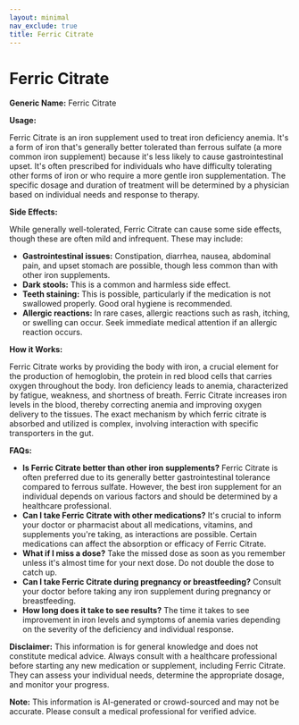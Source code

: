 ```yaml
---
layout: minimal
nav_exclude: true
title: Ferric Citrate
---
```


# Ferric Citrate

**Generic Name:** Ferric Citrate

**Usage:**

Ferric Citrate is an iron supplement used to treat iron deficiency anemia.  It's a form of iron that's generally better tolerated than ferrous sulfate (a more common iron supplement) because it's less likely to cause gastrointestinal upset.  It's often prescribed for individuals who have difficulty tolerating other forms of iron or who require a more gentle iron supplementation.  The specific dosage and duration of treatment will be determined by a physician based on individual needs and response to therapy.

**Side Effects:**

While generally well-tolerated, Ferric Citrate can cause some side effects, though these are often mild and infrequent.  These may include:

* **Gastrointestinal issues:** Constipation, diarrhea, nausea, abdominal pain, and upset stomach are possible, though less common than with other iron supplements.
* **Dark stools:** This is a common and harmless side effect.
* **Teeth staining:**  This is possible, particularly if the medication is not swallowed properly.  Good oral hygiene is recommended.
* **Allergic reactions:** In rare cases, allergic reactions such as rash, itching, or swelling can occur.  Seek immediate medical attention if an allergic reaction occurs.


**How it Works:**

Ferric Citrate works by providing the body with iron, a crucial element for the production of hemoglobin, the protein in red blood cells that carries oxygen throughout the body.  Iron deficiency leads to anemia, characterized by fatigue, weakness, and shortness of breath.  Ferric Citrate increases iron levels in the blood, thereby correcting anemia and improving oxygen delivery to the tissues.  The exact mechanism by which ferric citrate is absorbed and utilized is complex, involving interaction with specific transporters in the gut.

**FAQs:**

* **Is Ferric Citrate better than other iron supplements?**  Ferric Citrate is often preferred due to its generally better gastrointestinal tolerance compared to ferrous sulfate. However, the best iron supplement for an individual depends on various factors and should be determined by a healthcare professional.
* **Can I take Ferric Citrate with other medications?**  It's crucial to inform your doctor or pharmacist about all medications, vitamins, and supplements you're taking, as interactions are possible.  Certain medications can affect the absorption or efficacy of Ferric Citrate.
* **What if I miss a dose?** Take the missed dose as soon as you remember unless it's almost time for your next dose.  Do not double the dose to catch up.
* **Can I take Ferric Citrate during pregnancy or breastfeeding?**  Consult your doctor before taking any iron supplement during pregnancy or breastfeeding.
* **How long does it take to see results?**  The time it takes to see improvement in iron levels and symptoms of anemia varies depending on the severity of the deficiency and individual response.


**Disclaimer:** This information is for general knowledge and does not constitute medical advice.  Always consult with a healthcare professional before starting any new medication or supplement, including Ferric Citrate.  They can assess your individual needs, determine the appropriate dosage, and monitor your progress.


**Note:** This information is AI-generated or crowd-sourced and may not be accurate. Please consult a medical professional for verified advice.
